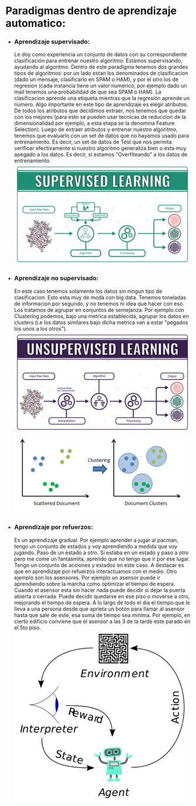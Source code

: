 # Paradigmas dentro de aprendizaje automatico:

- ### Aprendizaje supervisado:
  Le doy como experiencia un conjunto de datos con su correspondiente clasificación para entrenar nuestro algoritmo. Estamos supervisando, ayudando al algoritmo. Dentro de este paradigma tenemos dos grandes tipos de algoritmos: por un lado estan los denominados de clasificacion (dado un mensaje, clasificarlo en SPAM o HAM), y por el otro los de regresion (cada instancia tiene un valor numerico, por ejemplo dado un mail tenemos una probabilidad de que sea SPAM o HAM). La clasificacion aprende una etiqueta mientras que la regresión aprende un numero.
  Algo importante en este tipo de aprendizaje es elegir atributos. De todos los atributos que decidimos extraer, nos tenemos que quedar con los mejores (para esto se pueden usar tecnicas de reduccion de la dimensionalidad por ejemplo, a esta etapa se la denomina Feature Selection). Luego de extraer atributos y entrenar nuestro algoritmo, tenemos que evaluarlo con un set de datos que no hayamos usado para entrenamiento. Es decir, un set de datos de Test que nos permita verificar efectivamente si nuestro algoritmo generaliza bien o esta muy apegado a los datos. Es decir, si estamos "Overfiteando" a los datos de entrenamiento.
  ![title](./images/supervised-learning.png)
- ### Aprendizaje no supervisado:
  En este caso tenemos solamente los datos sin ningun tipo de clasificacion. Esto esta muy de moda con big data. Tenemos toneladas de informacion por segundo, y no tenemos ni idea que hacer con eso. Los tratamos de agrupar en conjuntos de semejanza. Por ejemplo con Clustering podemos, bajo una metrica establecida, agrupar los datos en clusters (i.e los datos similares bajo dicha metrica van a estar "pegados los unos a los otros").
  ![title](./images/unsupervised-learning.png)
  ![title](./images/clustering.png)
- ### Aprendizaje por refuerzos:
  Es un aprendizaje gradual. Por ejemplo aprender a jugar al pacman, tengo un conjunto de estados y voy aprendiendo a medida que voy jugando. Paso de un estado a otro. Si estaba en un estado y paso a otro pero me come un fantasmita, aprendo que no tengo que ir por ese lugar. Tengo un conjunto de acciones y estados en este caso. A destacar es que en aprendizaje por refuerzos interactuamos con el medio. Otro ejemplo son los asensores. Por ejemplo un asensor puede ir aprendiendo sobre la marcha como optimizar el tiempo de espera. Cuando el asensor esta sin hacer nada puede decidir si dejar la puerta abierta o cerrada. Puede decidir quedarse en ese piso o moverse a otro, mejorando el tiempo de espera. A lo largo de todo el dia el tiempo que le lleva a una persona desde que aprieta un boton para llamar al asensor hasta que sale de este, esa suma de tiempo sea minima. Por ejemplo, en cierto edificio conviene que el asensor a las 3 de la tarde este parado en el 5to piso.
  ![title](./images/reinforcement-learning.png)
